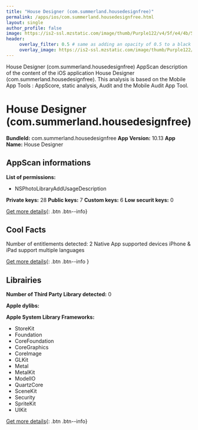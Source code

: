 ```yaml
---
title: "House Designer (com.summerland.housedesignfree)"
permalink: /apps/ios/com.summerland.housedesignfree.html
layout: single
author_profile: false
image: https://is2-ssl.mzstatic.com/image/thumb/Purple122/v4/5f/e4/4b/5fe44bb8-a6e8-f33f-5ea8-66807a42754b/AppIcon-1x_U007emarketing-0-7-0-85-220.png/512x512bb.jpg
header: 
     overlay_filter: 0.5 # same as adding an opacity of 0.5 to a black background
     overlay_image: https://is2-ssl.mzstatic.com/image/thumb/Purple122/v4/5f/e4/4b/5fe44bb8-a6e8-f33f-5ea8-66807a42754b/AppIcon-1x_U007emarketing-0-7-0-85-220.png/512x512bb.jpg
---
```

House Designer (com.summerland.housedesignfree) AppScan description of the content of the iOS application House Designer (com.summerland.housedesignfree). This analysis is based on the Mobile App Tools : AppScore, static analysis, Audit and the Mobile Audit App Tool.

# House Designer (com.summerland.housedesignfree)

**BundleId:** com.summerland.housedesignfree
**App Version:** 10.13
**App Name:** House Designer


## AppScan informations 

**List of permissions:** 
- NSPhotoLibraryAddUsageDescription
  
  
**Private keys:** 28
**Public keys:** 7
**Custom keys:** 6
**Low securit keys:** 0
  
[Get more details](/pricing.html){: .btn .btn--info}

## Cool Facts

Number of entitlements detected: 2
Native App
supported devices iPhone & iPad
support multiple languages
  
[Get more details](/pricing.html){: .btn .btn--info }

## Librairies 
**Number of Third Party Library detected:** 0


**Apple dylibs:**


**Apple System Library Frameworks:**
- StoreKit
- Foundation
- CoreFoundation
- CoreGraphics
- CoreImage
- GLKit
- Metal
- MetalKit
- ModelIO
- QuartzCore
- SceneKit
- Security
- SpriteKit
- UIKit


  
[Get more details](/pricing.html){: .btn .btn--info}

